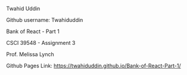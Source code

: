 Twahid Uddin 

Github username: Twahiduddin

Bank of React - Part 1 

CSCI 39548 - Assignment 3 

Prof. Melissa Lynch

Github Pages Link:
https://twahiduddin.github.io/Bank-of-React-Part-1/
